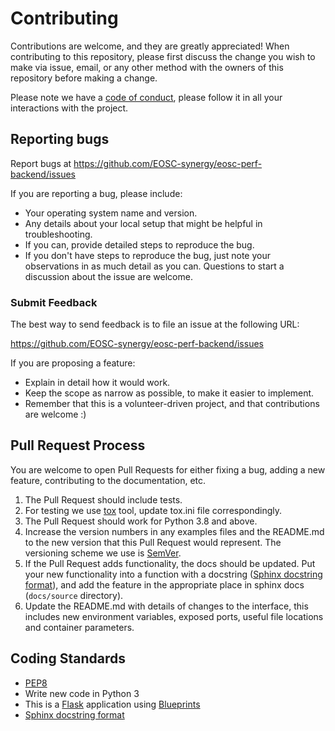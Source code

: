 # Contributing

Contributions are welcome, and they are greatly appreciated! 
When contributing to this repository, please first discuss the change you wish to make via issue,
email, or any other method with the owners of this repository before making a change. 

Please note we have a [code of conduct](CODE_OF_CONDUCT.md), please follow it in all your interactions with the project.


## Reporting bugs
Report bugs at https://github.com/EOSC-synergy/eosc-perf-backend/issues

If you are reporting a bug, please include:

* Your operating system name and version.
* Any details about your local setup that might be helpful in troubleshooting.
* If you can, provide detailed steps to reproduce the bug.
* If you don't have steps to reproduce the bug, just note your observations in
  as much detail as you can. Questions to start a discussion about the issue
  are welcome.

### Submit Feedback
The best way to send feedback is to file an issue at the following URL:

https://github.com/EOSC-synergy/eosc-perf-backend/issues

If you are proposing a feature:

* Explain in detail how it would work.
* Keep the scope as narrow as possible, to make it easier to implement.
* Remember that this is a volunteer-driven project, and that contributions
  are welcome :)

## Pull Request Process

You are welcome to open Pull Requests for either fixing a bug, adding a new feature, contributing to the documentation, etc.

1. The Pull Request should include tests.
2. For testing we use [tox](https://tox.wiki/) tool, update tox.ini file correspondingly.
3. The Pull Request should work for Python 3.8 and above.
4. Increase the version numbers in any examples files and the README.md to the new version that this
   Pull Request would represent. The versioning scheme we use is [SemVer](http://semver.org/).
5. If the Pull Request adds functionality, the docs should be updated. Put your new functionality into a function with a docstring ([Sphinx docstring format](https://sphinx-rtd-tutorial.readthedocs.io/en/latest/docstrings.html)), and add the feature in the appropriate place in sphinx docs (`docs/source` directory).
6. Update the README.md with details of changes to the interface, this includes new environment 
   variables, exposed ports, useful file locations and container parameters.


## Coding Standards
* [PEP8](https://peps.python.org/pep-0008/)
* Write new code in Python 3
* This is a [Flask](https://flask.palletsprojects.com/) application using [Blueprints](https://flask.palletsprojects.com/en/2.2.x/blueprints/)
* [Sphinx docstring format](https://sphinx-rtd-tutorial.readthedocs.io/en/latest/docstrings.html)

